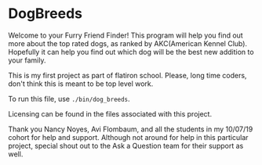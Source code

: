 # DogBreeds

Welcome to your Furry Friend Finder! This program will help you find out more about the top rated dogs, as ranked by AKC(American Kennel Club). Hopefully it can help you find out which dog will be the best new addition to your family.

This is my first project as part of flatiron school. Please, long time coders, don't think this is meant to be top level work.

To run this file, use `./bin/dog_breeds`. 

Licensing can be found in the files associated with this project.

Thank you Nancy Noyes, Avi Flombaum, and all the students in my 10/07/19 cohort for help and support. Although not around for help in this particular project, special shout out to the Ask a Question team for their support as well. 